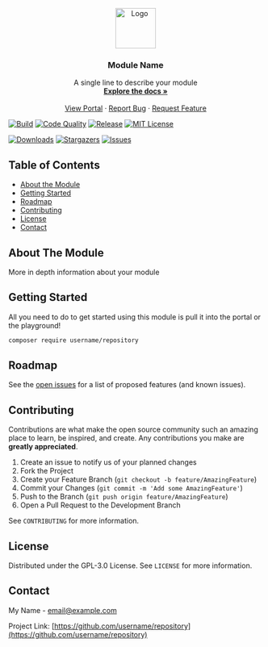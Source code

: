 <p align="center">
  <a href="https://github.com/username/repository">
    <img src="https://s3.eu-west-2.amazonaws.com/username-static-bucket/committee-portal/su-logo.jpg" alt="Logo" width="80" height="80">
  </a>

  <h3 align="center">Module Name</h3>

  <p align="center">
    A single line to describe your module
    <br />
    <a href="https://docs.bristolsustaging.co.uk"><strong>Explore the docs »</strong></a>
    <br />
    <br />
    <a href="https://github.com/username/portal">View Portal</a>
    ·
    <a href="https://github.com/username/repository/issues/new?template=bug_report.md">Report Bug</a>
    ·
    <a href="https://github.com/username/repository/issues/new?template=feature_request.md">Request Feature</a>
  </p>
</p>


[![Build][build-status-shield]][build-status-url]
[![Code Quality][code-quality-shield]][code-quality-url]
[![Release][release-shield]][release-url]
[![MIT License][license-shield]][license-url]

[![Downloads][downloads-shield]][downloads-url]
[![Stargazers][stars-shield]][stars-url]
[![Issues][issues-shield]][issues-url]

<!-- TABLE OF CONTENTS -->
## Table of Contents

* [About the Module](#about-the-module)
* [Getting Started](#getting-started)
* [Roadmap](#roadmap)
* [Contributing](#contributing)
* [License](#license)
* [Contact](#contact)


## About The Module

More in depth information about your module

## Getting Started

All you need to do to get started using this module is pull it into the portal or the playground!

```sh
composer require username/repository
```

<!-- ROADMAP -->
## Roadmap

See the [open issues](https://github.com/username/repository/issues) for a list of proposed features (and known issues).


<!-- CONTRIBUTING -->
## Contributing

Contributions are what make the open source community such an amazing place to learn, be inspired, and create. Any contributions you make are **greatly appreciated**.

1. Create an issue to notify us of your planned changes
2. Fork the Project
3. Create your Feature Branch (`git checkout -b feature/AmazingFeature`)
4. Commit your Changes (`git commit -m 'Add some AmazingFeature'`)
5. Push to the Branch (`git push origin feature/AmazingFeature`)
6. Open a Pull Request to the Development Branch

See `CONTRIBUTING` for more information.

<!-- LICENSE -->
## License

Distributed under the GPL-3.0 License. See `LICENSE` for more information.



<!-- CONTACT -->
## Contact

My Name - [email@example.com](mailto:email@example.com)

Project Link: [https://github.com/username/repository](https://github.com/username/repository)




<!-- MARKDOWN LINKS & IMAGES -->
<!-- https://www.markdownguide.org/basic-syntax/#reference-style-links -->
[release-shield]: https://img.shields.io/packagist/v/username/repository?include_prereleases&style=for-the-badge
[release-url]: https://github.com/username/repository
[coverage-shield]: https://img.shields.io/scrutinizer/coverage/g/username/repository/master?style=for-the-badge
[coverage-url]: https://scrutinizer-ci.com/g/username/repository/build-status/masterhttps://github.com/username/repository
[build-status-shield]: https://img.shields.io/scrutinizer/build/g/username/repository/master?style=for-the-badge
[build-status-url]: https://scrutinizer-ci.com/g/username/repository/build-status/master
[downloads-shield]: https://img.shields.io/packagist/dt/username/repository?style=for-the-badge
[downloads-url]: https://packagist.org/packages/username/repository
[code-quality-shield]: https://img.shields.io/scrutinizer/quality/g/username/repository/master?style=for-the-badge
[code-quality-url]: https://scrutinizer-ci.com/g/username/repository/?branch=master
[stars-shield]: https://img.shields.io/github/stars/username/repository?style=for-the-badge
[stars-url]: https://github.com/username/repository/stargazers
[issues-shield]: https://img.shields.io/github/issues/username/repository?style=for-the-badge
[issues-url]: https://github.com/username/repository/issues
[license-shield]: https://img.shields.io/github/license/username/repository?style=for-the-badge
[license-url]: https://github.com/username/repository/blob/master/LICENCE.md
